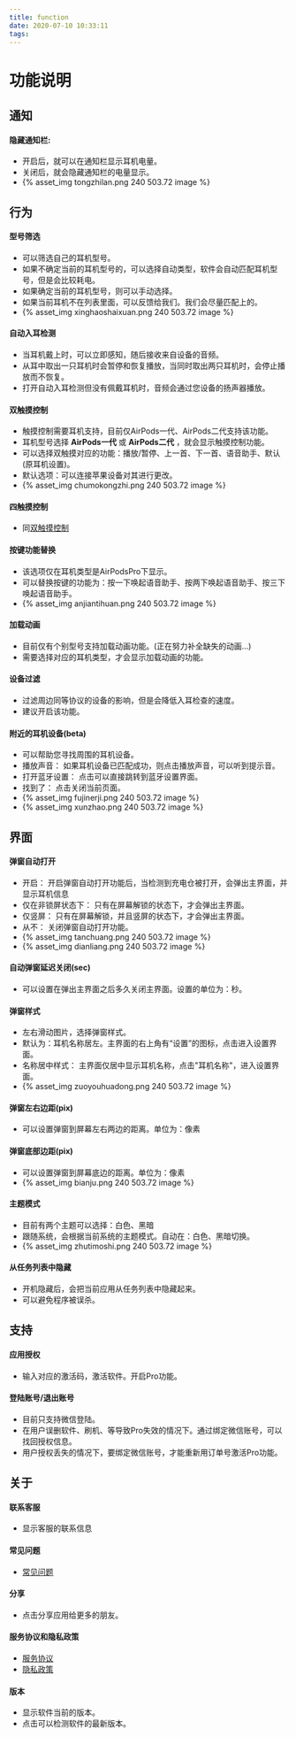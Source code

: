 ```yaml
---
title: function
date: 2020-07-10 10:33:11
tags:
---
```

# 功能说明
## 通知
#### 隐藏通知栏:
* 开启后，就可以在通知栏显示耳机电量。
* 关闭后，就会隐藏通知栏的电量显示。
* {% asset_img tongzhilan.png 240 503.72 image %}

## 行为
#### 型号筛选
* 可以筛选自己的耳机型号。
* 如果不确定当前的耳机型号的，可以选择自动类型，软件会自动匹配耳机型号，但是会比较耗电。
* 如果确定当前的耳机型号，则可以手动选择。
* 如果当前耳机不在列表里面，可以反馈给我们。我们会尽量匹配上的。
* {% asset_img xinghaoshaixuan.png 240 503.72 image %}

#### 自动入耳检测
* 当耳机戴上时，可以立即感知，随后接收来自设备的音频。
* 从耳中取出一只耳机时会暂停和恢复播放，当同时取出两只耳机时，会停止播放而不恢复。
* 打开自动入耳检测但没有佩戴耳机时，音频会通过您设备的扬声器播放。

#### 双触摸控制
* 触摸控制需要耳机支持，目前仅AirPods一代、AirPods二代支持该功能。
* 耳机型号选择 **AirPods一代** 或 **AirPods二代** ，就会显示触摸控制功能。
* 可以选择双触摸对应的功能：播放/暂停、上一首、下一首、语音助手、默认(原耳机设置)。
* 默认选项：可以连接苹果设备对其进行更改。
* {% asset_img chumokongzhi.png 240 503.72 image %}


#### 四触摸控制
* 同[双触摸控制](#双触摸控制)

#### 按键功能替换 
* 该选项仅在耳机类型是AirPodsPro下显示。
* 可以替换按键的功能为：按一下唤起语音助手、按两下唤起语音助手、按三下唤起语音助手。
* {% asset_img anjiantihuan.png 240 503.72 image %}

#### 加载动画
* 目前仅有个别型号支持加载动画功能。(正在努力补全缺失的动画...)
* 需要选择对应的耳机类型，才会显示加载动画的功能。

#### 设备过滤
* 过滤周边同等协议的设备的影响，但是会降低入耳检查的速度。
* 建议开启该功能。

#### 附近的耳机设备(beta)
* 可以帮助您寻找周围的耳机设备。
* 播放声音： 如果耳机设备已匹配成功，则点击播放声音，可以听到提示音。
* 打开蓝牙设置： 点击可以直接跳转到蓝牙设置界面。
* 找到了： 点击关闭当前页面。
* {% asset_img fujinerji.png 240 503.72 image %}
* {% asset_img xunzhao.png 240 503.72 image %}

## 界面
#### 弹窗自动打开
* 开启： 开启弹窗自动打开功能后，当检测到充电仓被打开，会弹出主界面，并显示耳机信息
* 仅在非锁屏状态下： 只有在屏幕解锁的状态下，才会弹出主界面。
* 仅竖屏： 只有在屏幕解锁，并且竖屏的状态下，才会弹出主界面。
* 从不： 关闭弹窗自动打开功能。
* {% asset_img tanchuang.png 240 503.72 image %}
* {% asset_img dianliang.png 240 503.72 image %}


#### 自动弹窗延迟关闭(sec)
* 可以设置在弹出主界面之后多久关闭主界面。设置的单位为：秒。

#### 弹窗样式
* 左右滑动图片，选择弹窗样式。
* 默认为：耳机名称居左。主界面的右上角有“设置”的图标，点击进入设置界面。
* 名称居中样式： 主界面仅居中显示耳机名称，点击"耳机名称"，进入设置界面。
* {% asset_img zuoyouhuadong.png 240 503.72 image %}

#### 弹窗左右边距(pix)
* 可以设置弹窗到屏幕左右两边的距离。单位为：像素

#### 弹窗底部边距(pix)
* 可以设置弹窗到屏幕底边的距离。单位为：像素
* {% asset_img bianju.png 240 503.72 image %}

#### 主题模式
* 目前有两个主题可以选择：白色、黑暗
* 跟随系统，会根据当前系统的主题模式。自动在：白色、黑暗切换。
* {% asset_img zhutimoshi.png 240 503.72 image %}


#### 从任务列表中隐藏
* 开机隐藏后，会把当前应用从任务列表中隐藏起来。
* 可以避免程序被误杀。

## 支持
#### 应用授权
* 输入对应的激活码，激活软件。开启Pro功能。
#### 登陆账号/退出账号
* 目前只支持微信登陆。
* 在用户误删软件、刷机、等导致Pro失效的情况下。通过绑定微信账号，可以找回授权信息。
* 用户授权丢失的情况下，要绑定微信账号，才能重新用订单号激活Pro功能。

## 关于
#### 联系客服
* 显示客服的联系信息

#### 常见问题
* [常见问题](/2020/07/09/normal/)

#### 分享
* 点击分享应用给更多的朋友。

#### 服务协议和隐私政策
* [服务协议](https://www.andpods.cn/agreement)
* [隐私政策](https://www.andpods.cn/privacy)

#### 版本
* 显示软件当前的版本。
* 点击可以检测软件的最新版本。

